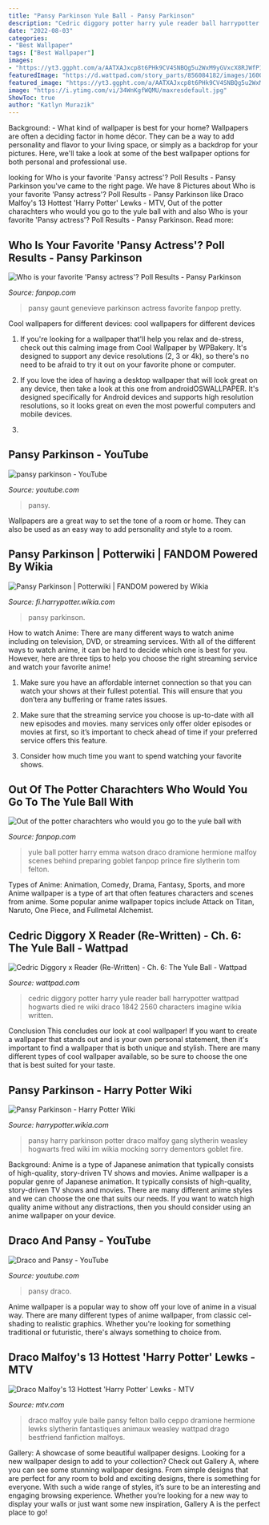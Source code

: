 ```yaml
---
title: "Pansy Parkinson Yule Ball - Pansy Parkinson"
description: "Cedric diggory potter harry yule reader ball harrypotter wattpad hogwarts died re wiki draco 1842 2560 characters imagine wikia written"
date: "2022-08-03"
categories:
- "Best Wallpaper"
tags: ["Best Wallpaper"]
images:
- "https://yt3.ggpht.com/a/AATXAJxcp8t6PHk9CV4SNBQg5u2WxM9yGVxcX8RJWfP1=s900-c-k-c0xffffffff-no-rj-mo"
featuredImage: "https://d.wattpad.com/story_parts/856084182/images/16004f3d729db337305631119361.jpg"
featured_image: "https://yt3.ggpht.com/a/AATXAJxcp8t6PHk9CV4SNBQg5u2WxM9yGVxcX8RJWfP1=s900-c-k-c0xffffffff-no-rj-mo"
image: "https://i.ytimg.com/vi/34WnKgfWQMU/maxresdefault.jpg"
ShowToc: true
author: "Katlyn Murazik"
---
```



Background: - What kind of wallpaper is best for your home?
Wallpapers are often a deciding factor in home décor. They can be a way to add personality and flavor to your living space, or simply as a backdrop for your pictures. Here, we'll take a look at some of the best wallpaper options for both personal and professional use.

	

		
looking for Who is your favorite &#039;Pansy actress&#039;? Poll Results - Pansy Parkinson you've came to the right page. We have 8 Pictures about Who is your favorite &#039;Pansy actress&#039;? Poll Results - Pansy Parkinson like Draco Malfoy&#039;s 13 Hottest &#039;Harry Potter&#039; Lewks - MTV, Out of the potter charachters who would you go to the yule ball with and also Who is your favorite &#039;Pansy actress&#039;? Poll Results - Pansy Parkinson. Read more:
		
    
## Who Is Your Favorite &#039;Pansy Actress&#039;? Poll Results - Pansy Parkinson

<img loading=lazy src="http://images4.fanpop.com/image/polls/840000/840541_1316944920200_full.jpg" onerror="this.onerror=null;this.src='https://tse4.mm.bing.net/th?id=OIP.RmVZ_WEOUyUW_ggFT_sY6AHaLD&amp;pid=15.1';" alt="Who is your favorite &#039;Pansy actress&#039;? Poll Results - Pansy Parkinson">

_Source: fanpop.com_

>pansy gaunt genevieve parkinson actress favorite fanpop pretty. 

	

Cool wallpapers for different devices:
cool wallpapers for different devices 

1. If you're looking for a wallpaper that'll help you relax and de-stress, check out this calming image from Cool Wallpaper by WPBakery. It's designed to support any device resolutions (2, 3 or 4k), so there's no need to be afraid to try it out on your favorite phone or computer.

2. If you love the idea of having a desktop wallpaper that will look great on any device, then take a look at this one from androidOSWALLPAPER. It's designed specifically for Android devices and supports high resolution resolutions, so it looks great on even the most powerful computers and mobile devices.

3.

    
## Pansy Parkinson - YouTube

<img loading=lazy src="https://yt3.ggpht.com/a/AATXAJxcp8t6PHk9CV4SNBQg5u2WxM9yGVxcX8RJWfP1=s900-c-k-c0xffffffff-no-rj-mo" onerror="this.onerror=null;this.src='https://tse1.mm.bing.net/th?id=OIP.ahK15jU7-6XYKOPJZA46IQHaHa&amp;pid=15.1';" alt="pansy parkinson - YouTube">

_Source: youtube.com_

>pansy. 

	

Wallpapers are a great way to set the tone of a room or home. They can also be used as an easy way to add personality and style to a room.

    
## Pansy Parkinson | Potterwiki | FANDOM Powered By Wikia

<img loading=lazy src="http://vignette3.wikia.nocookie.net/harrypotter/images/d/da/Pansy-Parkinson-pansy-parkinson-13390137-472-716.jpg/revision/latest?cb=20140222180304&amp;path-prefix=fi" onerror="this.onerror=null;this.src='https://tse4.mm.bing.net/th?id=OIP.whZnK_1OyY-HaT_yi0jTWAHaGL&amp;pid=15.1';" alt="Pansy Parkinson | Potterwiki | FANDOM powered by Wikia">

_Source: fi.harrypotter.wikia.com_

>pansy parkinson. 

	

How to watch Anime: There are many different ways to watch anime including on television, DVD, or streaming services.
With all of the different ways to watch anime, it can be hard to decide which one is best for you. However, here are three tips to help you choose the right streaming service and watch your favorite anime!
1. Make sure you have an affordable internet connection so that you can watch your shows at their fullest potential. This will ensure that you don’tera any buffering or frame rates issues.

2. Make sure that the streaming service you choose is up-to-date with all new episodes and movies. many services only offer older episodes or movies at first, so it’s important to check ahead of time if your preferred service offers this feature.

3. Consider how much time you want to spend watching your favorite shows.

    
## Out Of The Potter Charachters Who Would You Go To The Yule Ball With

<img loading=lazy src="http://images6.fanpop.com/image/answers/3038000/3038355_1349928718839.99res_375_300.jpg" onerror="this.onerror=null;this.src='https://tse1.mm.bing.net/th?id=OIP.gWcCYh-GaSFVZmpGqHYWrAHaF7&amp;pid=15.1';" alt="Out of the potter charachters who would you go to the yule ball with">

_Source: fanpop.com_

>yule ball potter harry emma watson draco dramione hermione malfoy scenes behind preparing goblet fanpop prince fire slytherin tom felton. 

	

Types of Anime: Animation, Comedy, Drama, Fantasy, Sports, and more
Anime wallpaper is a type of art that often features characters and scenes from anime. Some popular anime wallpaper topics include Attack on Titan, Naruto, One Piece, and Fullmetal Alchemist.

    
## Cedric Diggory X Reader (Re-Written) - Ch. 6: The Yule Ball - Wattpad

<img loading=lazy src="https://d.wattpad.com/story_parts/856084182/images/16004f3d729db337305631119361.jpg" onerror="this.onerror=null;this.src='https://tse3.mm.bing.net/th?id=OIP.m5aVL8Qlq23p_DLQsT_sOQHaMM&amp;pid=15.1';" alt="Cedric Diggory x Reader (Re-Written) - Ch. 6: The Yule Ball - Wattpad">

_Source: wattpad.com_

>cedric diggory potter harry yule reader ball harrypotter wattpad hogwarts died re wiki draco 1842 2560 characters imagine wikia written. 

	

Conclusion
This concludes our look at cool wallpaper! If you want to create a wallpaper that stands out and is your own personal statement, then it's important to find a wallpaper that is both unique and stylish. There are many different types of cool wallpaper available, so be sure to choose the one that is best suited for your taste.

    
## Pansy Parkinson - Harry Potter Wiki

<img loading=lazy src="http://img1.wikia.nocookie.net/__cb20131017030336/harrypotter/images/5/50/PansyParkinsonMocking.PNG" onerror="this.onerror=null;this.src='https://tse1.mm.bing.net/th?id=OIP.4v_vEtnarlF_D6itcHBKIwHaEE&amp;pid=15.1';" alt="Pansy Parkinson - Harry Potter Wiki">

_Source: harrypotter.wikia.com_

>pansy harry parkinson potter draco malfoy gang slytherin weasley hogwarts fred wiki im wikia mocking sorry dementors goblet fire. 

	

Background: Anime is a type of Japanese animation that typically consists of high-quality, story-driven TV shows and movies.
Anime wallpaper is a popular genre of Japanese animation. It typically consists of high-quality, story-driven TV shows and movies. There are many different anime styles and we can choose the one that suits our needs. If you want to watch high quality anime without any distractions, then you should consider using an anime wallpaper on your device.

    
## Draco And Pansy - YouTube

<img loading=lazy src="https://i.ytimg.com/vi/34WnKgfWQMU/maxresdefault.jpg" onerror="this.onerror=null;this.src='https://tse2.mm.bing.net/th?id=OIP.qLEuecipwgPStgVnJ6KciQHaEK&amp;pid=15.1';" alt="Draco and Pansy - YouTube">

_Source: youtube.com_

>pansy draco. 

	

Anime wallpaper is a popular way to show off your love of anime in a visual way. There are many different types of anime wallpaper, from classic cel-shading to realistic graphics. Whether you're looking for something traditional or futuristic, there's always something to choice from.

    
## Draco Malfoy&#039;s 13 Hottest &#039;Harry Potter&#039; Lewks - MTV

<img loading=lazy src="http://imagesmtv-a.akamaihd.net/uri/mgid:file:http:shared:mtv.com/news/wp-content/uploads/2015/09/yuleball-1443017458.gif?quality=.8&amp;height=250&amp;width=500" onerror="this.onerror=null;this.src='https://tse4.mm.bing.net/th?id=OIP.rEpplx_wVDuQYysH5URcdAHaDt&amp;pid=15.1';" alt="Draco Malfoy&#039;s 13 Hottest &#039;Harry Potter&#039; Lewks - MTV">

_Source: mtv.com_

>draco malfoy yule baile pansy felton ballo ceppo dramione hermione lewks slytherin fantastiques animaux weasley wattpad drago bestfriend fanfiction malfoys. 

	

Gallery: A showcase of some beautiful wallpaper designs.
Looking for a new wallpaper design to add to your collection? Check out Gallery A, where you can see some stunning wallpaper designs. From simple designs that are perfect for any room to bold and exciting designs, there is something for everyone. With such a wide range of styles, it’s sure to be an interesting and engaging browsing experience. Whether you’re looking for a new way to display your walls or just want some new inspiration, Gallery A is the perfect place to go!





	
	
